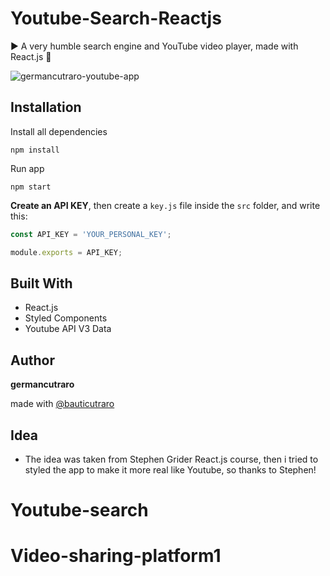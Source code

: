# Youtube-Search-Reactjs

▶️ A very humble search engine and YouTube video player, made with React.js 🎥

<img src="youtube-clone.gif" alt="germancutraro-youtube-app" />

## Installation

Install all dependencies

```
npm install
```

Run app

```
npm start
```

**Create an API KEY**, then create a `key.js` file inside the `src` folder, and write this:

```javascript
const API_KEY = 'YOUR_PERSONAL_KEY';

module.exports = API_KEY;  
```

## Built With

* React.js
* Styled Components
* Youtube API V3 Data

## Author

**germancutraro**

made with [@bauticutraro](https://github.com/bauticutraro)

## Idea

* The idea was taken from Stephen Grider React.js course, then i tried to styled the app to make it more real like Youtube, so thanks to Stephen! 
# Youtube-search
# Video-sharing-platform1
